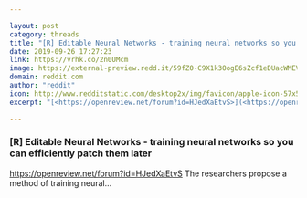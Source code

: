 ```yaml
---

layout: post
category: threads
title: "[R] Editable Neural Networks - training neural networks so you can efficiently patch them later"
date: 2019-09-26 17:27:23
link: https://vrhk.co/2n0UMcm
image: https://external-preview.redd.it/59fZ0-C9X1k3OogE6sZcf1eDUacWMEVDhqJUmdCZoGY.png?width=402&height=210.471204188&auto=webp&s=00146471f0ea08b844b575ce24fd758c5e6e31c2
domain: reddit.com
author: "reddit"
icon: http://www.redditstatic.com/desktop2x/img/favicon/apple-icon-57x57.png
excerpt: "[<https://openreview.net/forum?id=HJedXaEtvS>](<https://openreview.net/forum?id=HJedXaEtvS>) The researchers propose a method of training neural..."

---
```


### [R] Editable Neural Networks - training neural networks so you can efficiently patch them later

[<https://openreview.net/forum?id=HJedXaEtvS>](<https://openreview.net/forum?id=HJedXaEtvS>) The researchers propose a method of training neural...